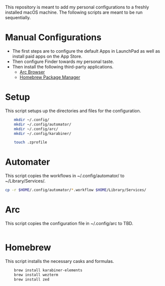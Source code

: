 This repository is meant to add my personal configurations to a freshly installed macOS machine. 
The following scripts are meant to be run sequentially.


# Manual Configurations
- The first steps are to configure the default Apps in LaunchPad as well as install paid apps on the App Store.
- Then configure Finder towards my personal taste.
- Then install the following third-party applications.
	- [Arc Browser](https://arc.net/)
	- [Homebrew Package Manager](https://brew.sh/)


# Setup
This script setups up the directories and files for the configuration.
```sh
	mkdir ~/.config/
	mkdir ~/.config/automator/
	mkdir ~/.config/arc/
	mkdir ~/.config/karabiner/

	touch .zprofile
```


# Automater
This script copies the workflows in ~/.config/automator/ to ~/Library/Services/.
```sh
cp -r $HOME/.config/automator/*.workflow $HOME/Library/Services/
```

# Arc
This script copies the configuration file in ~/.config/arc to TBD.
```sh

```


# Homebrew
This script installs the necessary casks and formulas.
```sh
	brew install karabiner-elements
	brew install wezterm
	brew install zed
```



